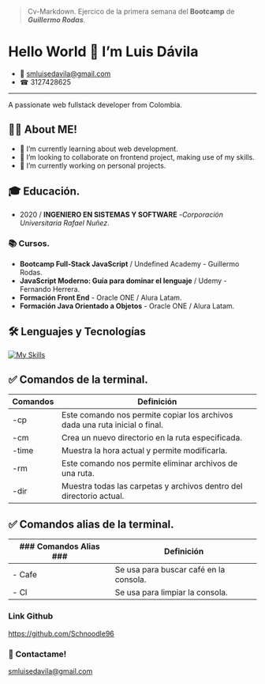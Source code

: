 > Cv-Markdown.
> Ejercico de la primera semana del **Bootcamp** de ***Guillermo Rodas***.

# Hello World 👋 I’m Luis Dávila 

- 📧 smluisedavila@gmail.com
- ☎ 3127428625
----
<p aling="center">A passionate web fullstack developer from Colombia. </p>

## 👨‍💻 About ME!

- 🌱 I’m  currently learning about web development.
- 👯 I’m looking to collaborate on frontend project, making use of my skills.
- 🔭 I’m currently working on personal projects.

## 🎓 Educación.
- 2020 / **INGENIERO EN SISTEMAS Y SOFTWARE** -*Corporación Universitaria Rafael Nuñez*.


### 📚 Cursos.
- **Bootcamp Full-Stack JavaScript** / Undefined Academy - Guillermo Rodas.
- **JavaScript Moderno: Guía para dominar el lenguaje** / Udemy - Fernando Herrera.
- **Formación Front End** - Oracle ONE / Alura Latam.
- **Formación Java Orientado a Objetos** - Oracle ONE / Alura Latam.

## 🛠️ Lenguajes y Tecnologías
  
[![My Skills](https://skillicons.dev/icons?i=git,github,html,css,js,sass,bootstrap,react,nodejs,java,mysql)](https://skillicons.dev)


## ✅ Comandos de la terminal.

| Comandos | Definición |
|----------|----------|
| -cp   | Este comando nos permite copiar los archivos dada una ruta  inicial o final.  |
| -cm   | Crea un nuevo directorio en la ruta especificada.  | 
| -time | Muestra la hora actual y permite modificarla.   | 
| -rm   | Este comando nos permite eliminar archivos de una ruta.   | 
| -dir  | Muestra todas las carpetas y archivos dentro del directorio actual.  | 

## ✅ Comandos alias de la terminal.

| ### Comandos Alias ### | Definición |
|----------------|------------|
| - Cafe | Se usa para buscar café en la consola.  | 
| - Cl | Se usa para limpiar la consola.| 


### Link Github 

https://github.com/Schnoodle96


### 📩 Contactame!
[smluisedavila@gmail.com](mailto:smluisedavila@gmail.com)